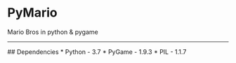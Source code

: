 # PyMario
Mario Bros in python &amp; pygame
<hr>
## Dependencies
  * Python - 3.7
  * PyGame - 1.9.3
  * PIL - 1.1.7
